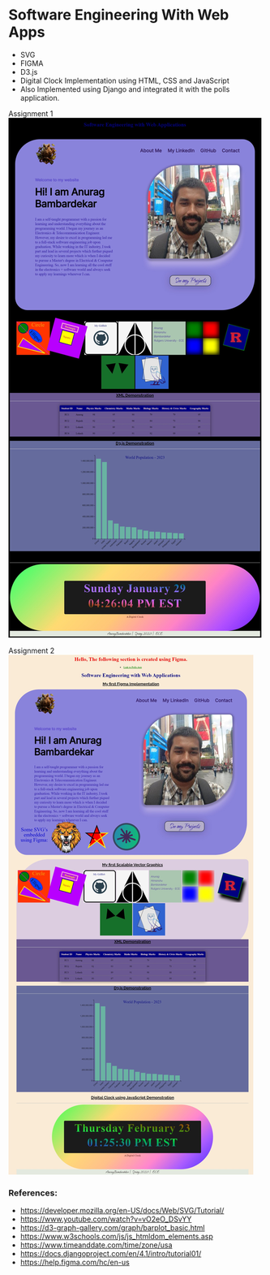 # Software Engineering With Web Apps

- SVG
- FIGMA
- D3.js
- Digital Clock Implementation using HTML, CSS and JavaScript
- Also Implemented using Django and integrated it with the polls application.

Assignment 1
![Webpage](/WebCapture.jpeg?raw=true "Assignment 1")

Assignment 2
![Webpage](/WebCapture2.jpeg?raw=true "Assignment 2")

### References:
- https://developer.mozilla.org/en-US/docs/Web/SVG/Tutorial/
- https://www.youtube.com/watch?v=vO2eO_DSvYY
- https://d3-graph-gallery.com/graph/barplot_basic.html
- https://www.w3schools.com/js/js_htmldom_elements.asp
- https://www.timeanddate.com/time/zone/usa
- https://docs.djangoproject.com/en/4.1/intro/tutorial01/
- https://help.figma.com/hc/en-us